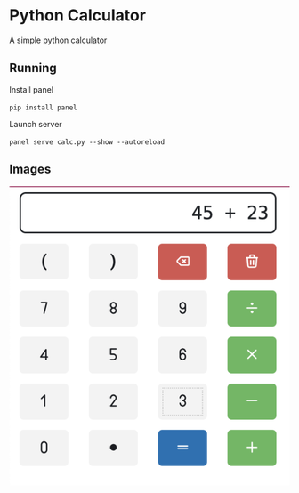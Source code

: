 # Python Calculator
A simple python calculator

## Running
Install panel

`pip install panel`

Launch server

`panel serve calc.py --show --autoreload`

## Images
![Python Calculator](/images/python_calculator.png)